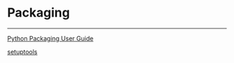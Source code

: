 # Packaging  

---

[Python Packaging User Guide](https://packaging.python.org/en/latest/)  

[setuptools](https://setuptools.pypa.io/en/latest/index.html)

